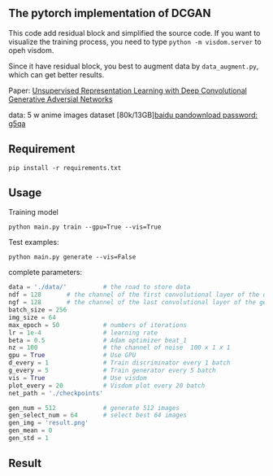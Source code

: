 ## The pytorch implementation of DCGAN

This code add residual block and simplified the source code. If you want to visualize the training process, you need to type `python -m visdom.server` to opeh visdom.

Since it have residual block, you best to augment data by `data_augment.py`, which can get better results.

Paper: [Unsupervised Representation Learning with Deep Convolutional Generative Adversial Networks](https://arxiv.org/abs/1511.06434)

data: 5 w anime images dataset [80k/13GB][baidu pandownload password: g5qa](https://pan.baidu.com/s/1eSifHcA)

## Requirement

```
pip install -r requirements.txt
```



## Usage

Training model

```
python main.py train --gpu=True --vis=True
```

Test examples:

```
python main.py generate --vis=False
```

complete parameters:

```python
data = './data/'          # the road to store data
ndf = 128       # the channel of the first convolutional layer of the discriminator net 
ngf = 128       # the channel of the last convolutional layer of the generator net
batch_size = 256
img_size = 64
max_epoch = 50            # numbers of iterations
lr = 1e-4                 # learning rate
beta = 0.5                # Adam optimizer beat_1
nz = 100                  # the channel of noise  100 x 1 x 1
gpu = True                # Use GPU
d_every = 1               # Train discriminator every 1 batch
g_every = 5               # Train generator every 5 batch
vis = True                # Use visdom
plot_every = 20           # Visdom plot every 20 batch 
net_path = './checkpoints'

gen_num = 512             # generate 512 images
gen_select_num = 64       # select best 64 images
gen_img = 'result.png'
gen_mean = 0
gen_std = 1
```



## Result



